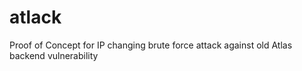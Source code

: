 # atlack
Proof of Concept for IP changing brute force attack against old Atlas backend vulnerability
